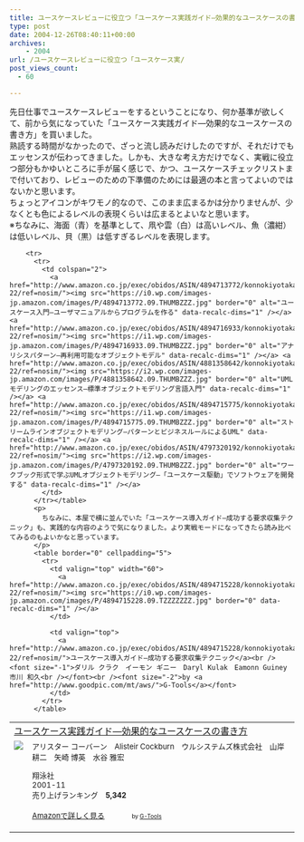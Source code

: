 ```yaml
---
title: ユースケースレビューに役立つ「ユースケース実践ガイド―効果的なユースケースの書き方」
type: post
date: 2004-12-26T08:40:11+00:00
archives:
    - 2004
url: /ユースケースレビューに役立つ「ユースケース実/
post_views_count:
  - 60

---
```

先日仕事でユースケースレビューをするということになり、何か基準が欲しくて、前から気になっていた「ユースケース実践ガイド―効果的なユースケースの書き方」を買いました。  
熟読する時間がなかったので、ざっと流し読みだけしたのですが、それだけでもエッセンスが伝わってきました。しかも、大きな考え方だけでなく、実戦に役立つ部分もかゆいところに手が届く感じで、かつ、ユースケースチェックリストまで付いており、レビューのための下準備のためには最適の本と言ってよいのではないかと思います。  
ちょっとアイコンがキワモノ的なので、このまま広まるかは分かりませんが、少なくとも色によるレベルの表現くらいは広まるとよいなと思います。  
※ちなみに、海面（青）を基準として、凧や雲（白）は高いレベル、魚（濃紺）は低いレベル、貝（黒）は低すぎるレベルを表現します。

<table border="0" cellpadding="5">
  <tr>
    <td colspan="2">
      <a href="http://www.amazon.co.jp/exec/obidos/ASIN/4798101273/konnokiyotaka-22/ref=nosim/">ユースケース実践ガイド―効果的なユースケースの書き方</a>
    </td>
  </tr>
  
  <tr>
    <td valign="top">
      <a href="http://www.amazon.co.jp/exec/obidos/ASIN/4798101273/konnokiyotaka-22/ref=nosim/"><img src="https://i2.wp.com/images-jp.amazon.com/images/P/4798101273.09.MZZZZZZZ.jpg" border="0" data-recalc-dims="1" /></a>
    </td>
    <td valign="top">
      <font size="-1">アリスター コーバーン　Alisteir Cockburn　ウルシステムズ株式会社　山岸 耕二　矢崎 博英　水谷 雅宏</p>
      <p>
        翔泳社<br />2001-11<br />売り上げランキング　<b>5,342</b>
      </p>
      <p>
        <a href="http://www.amazon.co.jp/exec/obidos/ASIN/4798101273/konnokiyotaka-22/ref=nosim/">Amazonで詳しく見る</a></font>　　　<font size="-2">by <a href="http://www.goodpic.com/mt/aws/">G-Tools</a></font></td> 
        
        <tr>
          <tr>
            <td colspan="2">
              <a href="http://www.amazon.co.jp/exec/obidos/ASIN/4894713772/konnokiyotaka-22/ref=nosim/"><img src="https://i0.wp.com/images-jp.amazon.com/images/P/4894713772.09.THUMBZZZ.jpg" border="0" alt="ユースケース入門―ユーザマニュアルからプログラムを作る" data-recalc-dims="1" /></a> <a href="http://www.amazon.co.jp/exec/obidos/ASIN/4894716933/konnokiyotaka-22/ref=nosim/"><img src="https://i1.wp.com/images-jp.amazon.com/images/P/4894716933.09.THUMBZZZ.jpg" border="0" alt="アナリシスパターン―再利用可能なオブジェクトモデル" data-recalc-dims="1" /></a> <a href="http://www.amazon.co.jp/exec/obidos/ASIN/4881358642/konnokiyotaka-22/ref=nosim/"><img src="https://i2.wp.com/images-jp.amazon.com/images/P/4881358642.09.THUMBZZZ.jpg" border="0" alt="UMLモデリングのエッセンス―標準オブジェクトモデリング言語入門" data-recalc-dims="1" /></a> <a href="http://www.amazon.co.jp/exec/obidos/ASIN/4894715775/konnokiyotaka-22/ref=nosim/"><img src="https://i1.wp.com/images-jp.amazon.com/images/P/4894715775.09.THUMBZZZ.jpg" border="0" alt="ストリームラインオブジェクトモデリング―パターンとビジネスルールによるUML" data-recalc-dims="1" /></a> <a href="http://www.amazon.co.jp/exec/obidos/ASIN/4797320192/konnokiyotaka-22/ref=nosim/"><img src="https://i2.wp.com/images-jp.amazon.com/images/P/4797320192.09.THUMBZZZ.jpg" border="0" alt="ワークブック形式で学ぶUMLオブジェクトモデリング―「ユースケース駆動」でソフトウェアを開発する" data-recalc-dims="1" /></a>
            </td>
          </tr></table>
          <p>
            ちなみに、本屋で横に並んでいた「ユースケース導入ガイド―成功する要求収集テクニック」も、実践的な内容のようで気になりました。より実戦モードになってきたら読み比べてみるのもよいかなと思っています。
          </p>
          <table border="0" cellpadding="5">
            <tr>
              <td valign="top" width="60">
                <a href="http://www.amazon.co.jp/exec/obidos/ASIN/4894715228/konnokiyotaka-22/ref=nosim/"><img src="https://i0.wp.com/images-jp.amazon.com/images/P/4894715228.09.TZZZZZZZ.jpg" border="0" data-recalc-dims="1" /></a>
              </td>
              
              <td valign="top">
                <a href="http://www.amazon.co.jp/exec/obidos/ASIN/4894715228/konnokiyotaka-22/ref=nosim/">ユースケース導入ガイド―成功する要求収集テクニック</a><br /><font size="-1">ダリル クラク　イーモン ギニー　Daryl Kulak　Eamonn Guiney　市川 和久<br /></font><br /><font size="-2">by <a href="http://www.goodpic.com/mt/aws/">G-Tools</a></font>
              </td>
            </tr>
          </table>